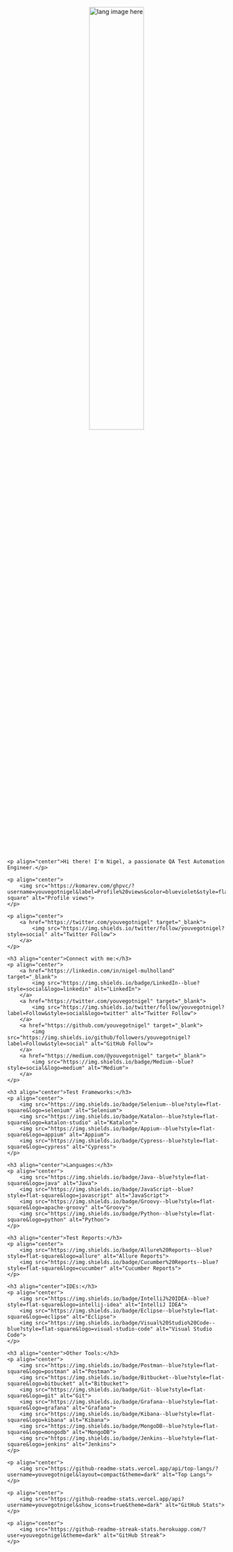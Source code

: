 <article class="markdown-body entry-content container-lg f5" itemprop="text">
    <p align="center">
        <a target="_blank" rel="noopener noreferrer" href="https://github.com/alansmathew/alansmathew/raw/master/lang.gif">
            <img width="50%" src="https://github.com/alansmathew/alansmathew/raw/master/lang.gif" alt="lang image here" style="max-width: 100%;">
        </a>
    </p>
    
    <p align="center">Hi there! I'm Nigel, a passionate QA Test Automation Engineer.</p>
    
    <p align="center">
        <img src="https://komarev.com/ghpvc/?username=youvegotnigel&label=Profile%20views&color=blueviolet&style=flat-square" alt="Profile views">
    </p>
    
    <p align="center">
        <a href="https://twitter.com/youvegotnigel" target="_blank">
            <img src="https://img.shields.io/twitter/follow/youvegotnigel?style=social" alt="Twitter Follow">
        </a>
    </p>
    
    <h3 align="center">Connect with me:</h3>
    <p align="center">
        <a href="https://linkedin.com/in/nigel-mulholland" target="_blank">
            <img src="https://img.shields.io/badge/LinkedIn--blue?style=social&logo=linkedin" alt="LinkedIn">
        </a>
        <a href="https://twitter.com/youvegotnigel" target="_blank">
            <img src="https://img.shields.io/twitter/follow/youvegotnigel?label=Follow&style=social&logo=twitter" alt="Twitter Follow">
        </a>
        <a href="https://github.com/youvegotnigel" target="_blank">
            <img src="https://img.shields.io/github/followers/youvegotnigel?label=Follow&style=social" alt="GitHub Follow">
        </a>
        <a href="https://medium.com/@youvegotnigel" target="_blank">
            <img src="https://img.shields.io/badge/Medium--blue?style=social&logo=medium" alt="Medium">
        </a>
    </p>

    <h3 align="center">Test Frameworks:</h3>
    <p align="center">
        <img src="https://img.shields.io/badge/Selenium--blue?style=flat-square&logo=selenium" alt="Selenium">
        <img src="https://img.shields.io/badge/Katalon--blue?style=flat-square&logo=katalon-studio" alt="Katalon">
        <img src="https://img.shields.io/badge/Appium--blue?style=flat-square&logo=appium" alt="Appium">
        <img src="https://img.shields.io/badge/Cypress--blue?style=flat-square&logo=cypress" alt="Cypress">
    </p>

    <h3 align="center">Languages:</h3>
    <p align="center">
        <img src="https://img.shields.io/badge/Java--blue?style=flat-square&logo=java" alt="Java">
        <img src="https://img.shields.io/badge/JavaScript--blue?style=flat-square&logo=javascript" alt="JavaScript">
        <img src="https://img.shields.io/badge/Groovy--blue?style=flat-square&logo=apache-groovy" alt="Groovy">
        <img src="https://img.shields.io/badge/Python--blue?style=flat-square&logo=python" alt="Python">
    </p>

    <h3 align="center">Test Reports:</h3>
    <p align="center">
        <img src="https://img.shields.io/badge/Allure%20Reports--blue?style=flat-square&logo=allure" alt="Allure Reports">
        <img src="https://img.shields.io/badge/Cucumber%20Reports--blue?style=flat-square&logo=cucumber" alt="Cucumber Reports">
    </p>

    <h3 align="center">IDEs:</h3>
    <p align="center">
        <img src="https://img.shields.io/badge/IntelliJ%20IDEA--blue?style=flat-square&logo=intellij-idea" alt="IntelliJ IDEA">
        <img src="https://img.shields.io/badge/Eclipse--blue?style=flat-square&logo=eclipse" alt="Eclipse">
        <img src="https://img.shields.io/badge/Visual%20Studio%20Code--blue?style=flat-square&logo=visual-studio-code" alt="Visual Studio Code">
    </p>

    <h3 align="center">Other Tools:</h3>
    <p align="center">
        <img src="https://img.shields.io/badge/Postman--blue?style=flat-square&logo=postman" alt="Postman">
        <img src="https://img.shields.io/badge/Bitbucket--blue?style=flat-square&logo=bitbucket" alt="Bitbucket">
        <img src="https://img.shields.io/badge/Git--blue?style=flat-square&logo=git" alt="Git">
        <img src="https://img.shields.io/badge/Grafana--blue?style=flat-square&logo=grafana" alt="Grafana">
        <img src="https://img.shields.io/badge/Kibana--blue?style=flat-square&logo=kibana" alt="Kibana">
        <img src="https://img.shields.io/badge/MongoDB--blue?style=flat-square&logo=mongodb" alt="MongoDB">
        <img src="https://img.shields.io/badge/Jenkins--blue?style=flat-square&logo=jenkins" alt="Jenkins">
    </p>

    <p align="center">
        <img src="https://github-readme-stats.vercel.app/api/top-langs/?username=youvegotnigel&layout=compact&theme=dark" alt="Top Langs">
    </p>

    <p align="center">
        <img src="https://github-readme-stats.vercel.app/api?username=youvegotnigel&show_icons=true&theme=dark" alt="GitHub Stats">
    </p>

    <p align="center">
        <img src="https://github-readme-streak-stats.herokuapp.com/?user=youvegotnigel&theme=dark" alt="GitHub Streak">
    </p>
</article>
